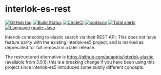 # interlok-es-rest 

[![GitHub tag](https://img.shields.io/github/tag/adaptris/interlok-es-rest.svg)](https://github.com/adaptris/interlok-es-rest/tags) [![Build Status](https://travis-ci.org/adaptris/interlok-es-rest.svg?branch=develop)](https://travis-ci.org/adaptris/interlok-es-rest) [![CircleCI](https://circleci.com/gh/adaptris/interlok-es-rest.svg?style=svg)](https://circleci.com/gh/adaptris/interlok-es-rest) [![codecov](https://codecov.io/gh/adaptris/interlok-es-rest/branch/develop/graph/badge.svg)](https://codecov.io/gh/adaptris/interlok-es-rest) [![Total alerts](https://img.shields.io/lgtm/alerts/g/adaptris/interlok-es-rest.svg?logo=lgtm&logoWidth=18)](https://lgtm.com/projects/g/adaptris/interlok-es-rest/alerts/) [![Language grade: Java](https://img.shields.io/lgtm/grade/java/g/adaptris/interlok-es-rest.svg?logo=lgtm&logoWidth=18)](https://lgtm.com/projects/g/adaptris/interlok-es-rest/context:java)

Interlok connecting to elastic search via their REST API; This does not have feature parity with the existing interlok-es5 project, and is marked as deprecated for full removal in a later release.

The restructured alternative is https://github.com/adaptris/interlok-elastic (available from 3.9.1); this is a breaking change if you have been using this project since interlok-es5 introduced some subtly different concepts.
